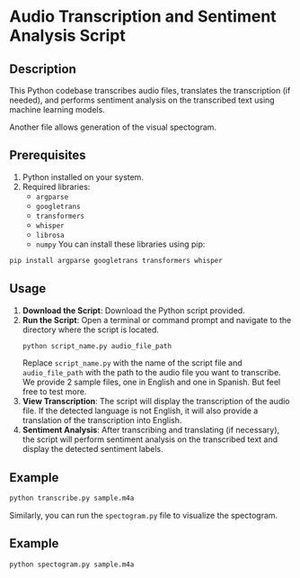 # Audio Transcription and Sentiment Analysis Script

## Description
 <!-- Briefly describe what the script does -->
This Python codebase transcribes audio files, translates the transcription (if needed),
and performs sentiment analysis on the transcribed text using machine learning models.

Another file allows generation of the visual spectogram. 

## Prerequisites
<!-- List any prerequisites needed to run the script -->
1. Python installed on your system.
2. Required libraries:
    - `argparse`
    - `googletrans`
    - `transformers`
    - `whisper`
    - `librosa`
    - `numpy`
    You can install these libraries using pip:
```bash
pip install argparse googletrans transformers whisper
```

## Usage
<!-- Explain how to use the script -->
1. **Download the Script**: Download the Python script provided.
2. **Run the Script**: Open a terminal or command prompt and navigate to the directory where the script is located.
    ```bash
    python script_name.py audio_file_path
    ```
    Replace `script_name.py` with the name of the script file and `audio_file_path` with the path to the audio file you want to transcribe. We provide 2 sample files, one in English and one in Spanish. But feel free to test more. 
3. **View Transcription**: The script will display the transcription of the audio file. If the detected language is not English, it will also provide a translation of the transcription into English.
4. **Sentiment Analysis**: After transcribing and translating (if necessary), the script will perform sentiment analysis on the transcribed text and display the detected sentiment labels.

## Example
<!-- Provide an example command to run the script -->
```bash
python transcribe.py sample.m4a
```

Similarly, you can run the `spectogram.py` file to visualize the spectogram. 

## Example
<!-- Provide an example command to run the script -->
```bash
python spectogram.py sample.m4a
```